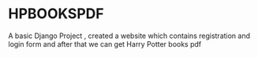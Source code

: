 # HPBOOKSPDF
A basic Django Project , created a website which contains registration and login form and after that we can get Harry Potter books pdf
